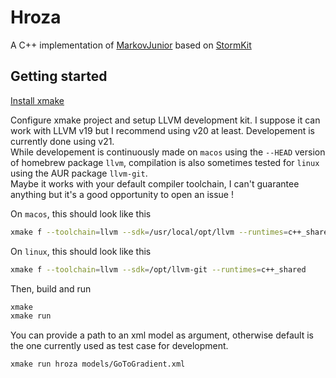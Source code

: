 # Hroza

A C++ implementation of [MarkovJunior](https://github.com/mxgmn/MarkovJunior) based on [StormKit](https://github.com/TapzCrew/StormKit)

## Getting started

[Install xmake](https://xmake.io/#/getting_started)

Configure xmake project and setup LLVM development kit. I suppose it can work with LLVM v19 but I recommend using v20 at least. Developement is currently done using v21.  
While developement is continuously made on `macos` using the `--HEAD` version of homebrew package `llvm`, compilation is also sometimes tested for `linux` using the AUR package `llvm-git`.  
Maybe it works with your default compiler toolchain, I can't guarantee anything but it's a good opportunity to open an issue !  

On `macos`, this should look like this
```sh
xmake f --toolchain=llvm --sdk=/usr/local/opt/llvm --runtimes=c++_shared --ldflags="-L/usr/local/opt/llvm/lib/c++"
```

On `linux`, this should look like this
```sh
xmake f --toolchain=llvm --sdk=/opt/llvm-git --runtimes=c++_shared
```

Then, build and run
```sh
xmake
xmake run
```

You can provide a path to an xml model as argument, otherwise default is the one currently used as test case for development.  
```sh
xmake run hroza models/GoToGradient.xml
```

